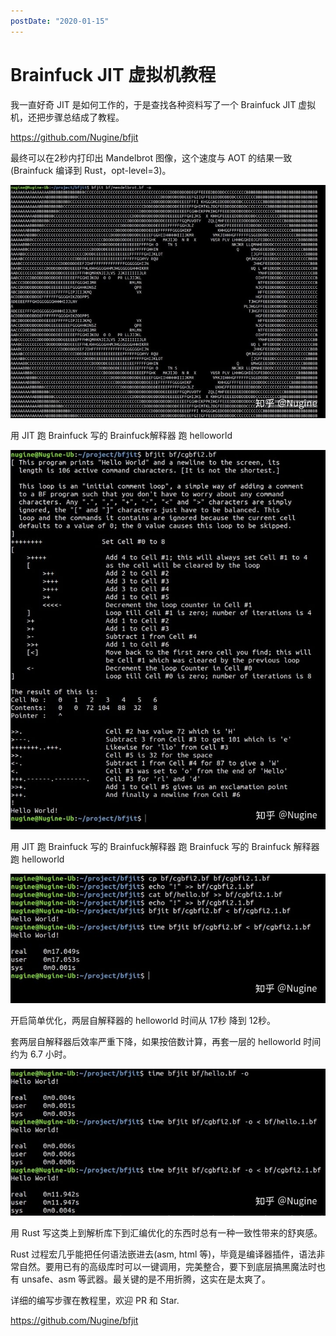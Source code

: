 ```yaml
---
postDate: "2020-01-15"
---
```


# Brainfuck JIT 虚拟机教程

我一直好奇 JIT 是如何工作的，于是查找各种资料写了一个 Brainfuck JIT 虚拟机，还把步骤总结成了教程。

<https://github.com/Nugine/bfjit>

最终可以在2秒内打印出 Mandelbrot 图像，这个速度与 AOT 的结果一致 (Brainfuck 编译到 Rust，opt-level=3)。

![](./1.jpg)

用 JIT 跑 Brainfuck 写的 Brainfuck解释器 跑 helloworld

![](./2.jpg)

用 JIT 跑 Brainfuck 写的 Brainfuck解释器 跑 Brainfuck 写的 Brainfuck 解释器 跑 helloworld 

![](./3.jpg)

开启简单优化，两层自解释器的 helloworld 时间从 17秒 降到 12秒。

套两层自解释器后效率严重下降，如果按倍数计算，再套一层的 helloworld 时间约为 6.7 小时。

![](./4.jpg)

用 Rust 写这类上到解析库下到汇编优化的东西时总有一种一致性带来的舒爽感。

Rust 过程宏几乎能把任何语法嵌进去(asm, html 等)，毕竟是编译器插件，语法非常自然。要用已有的高级库时可以一键调用，完美整合，要下到底层搞黑魔法时也有 unsafe、asm 等武器。最关键的是不用折腾，这实在是太爽了。

详细的编写步骤在教程里，欢迎 PR 和 Star.

<https://github.com/Nugine/bfjit>
